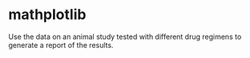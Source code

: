# mathplotlib

Use the data on an animal study tested with different drug regimens to generate a report of the results.

